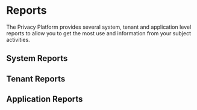 # Reports

The Privacy Platform provides several system, tenant and application level reports to allow you to get the most use and information from your subject activities.

## System Reports

## Tenant Reports

## Application Reports

